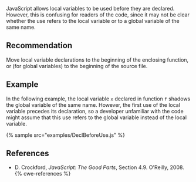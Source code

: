 JavaScript allows local variables to be used before they are declared. However, this is confusing for readers of the code, since it may not be clear whether the use refers to the local variable or to a global variable of the same name.


## Recommendation
Move local variable declarations to the beginning of the enclosing function, or (for global variables) to the beginning of the source file.


## Example
In the following example, the local variable `x` declared in function `f` shadows the global variable of the same name. However, the first use of the local variable precedes its declaration, so a developer unfamiliar with the code might assume that this use refers to the global variable instead of the local variable.

{% sample src="examples/DeclBeforeUse.js" %}

## References
* D. Crockford, *JavaScript: The Good Parts*, Section 4.9. O'Reilly, 2008.
{% cwe-references %}
